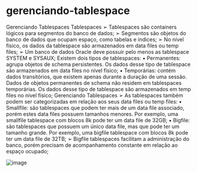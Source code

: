 # gerenciando-tablespace
Gerenciando Tablespaces
Tablespaces
➢
Tablespaces são containers lógicos para segmentos do banco de dados;
➢
Segmentos são objetos do banco de dados que ocupam espaço, como tabelas e índices;
➢
No nível físico, os dados da tablespace são armazenados em data files ou temp files;
➢
Um banco de dados Oracle deve possuir pelo menos as tablespace SYSTEM e SYSAUX;
Existem dois tipos de tablespaces:
▪
Permanentes: agrupa objetos de schema persistentes. Os dados desse tipo de tablespace são armazenados em data files no nível físico;
▪
Temporárias: contém dados transitórios, que existem apenas durante a duração de uma sessão. Dados de objetos permanentes de schema não residem em tablespaces temporárias. Os dados desse tipo de tablespace são armazenados em temp files no nível físico;
Gerenciando Tablespaces
➢
As tablespaces também podem ser categorizadas em relação aos seus data files ou temp files:
▪
Smallfile: são tablespaces que podem ter mais de um data file associado, porém estes data files possuem tamanhos menores. Por exemplo, uma smallfile tablespace com blocos 8k pode ter um data file de 32GB;
▪
Bigfile: são tablespaces que possuem um único data file, mas que pode ter um tamanho grande. Por exemplo, uma bigfile tablespace com blocos 8k pode ter um data file de 32TB;
➢
Bigfile tablespaces facilitam a administração do banco, porém precisam de acompanhamento constante em relação ao espaço ocupado;

![image](https://github.com/renatoteods77/gerenciando-tablespace/assets/34043344/86e8082b-bd3a-4994-9ce6-6f92a00df315)

